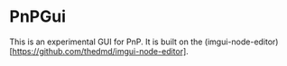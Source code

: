 # PnPGui

This is an experimental GUI for PnP.
It is built on the (imgui-node-editor)[https://github.com/thedmd/imgui-node-editor].
